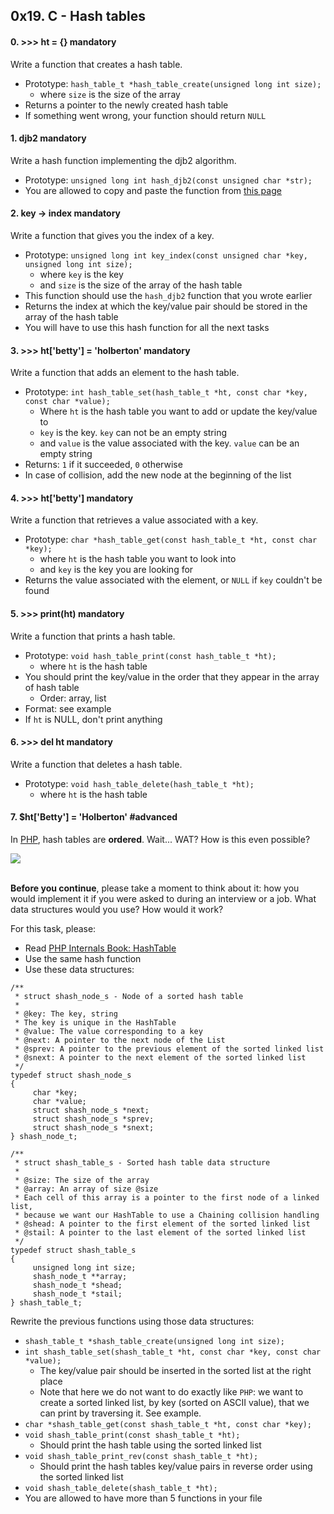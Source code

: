 <h2>0x19. C - Hash tables</h2>
  <h4 class="task">
    0. &gt;&gt;&gt; ht = {}
      <span class="alert alert-warning mandatory-optional">
        mandatory
      </span>
  </h4>


  <!-- Progress vs Score -->

<!-- Task Body -->
  <p>Write a function that creates a hash table.</p>

<ul>
<li>Prototype: <code>hash_table_t *hash_table_create(unsigned long int size);</code>

<ul>
<li>where <code>size</code> is the size of the array</li>
</ul></li>
<li>Returns a pointer to the newly created hash table</li>
<li>If something went wrong, your function should return <code>NULL</code></li>
</ul>
  <h4 class="task">
    1. djb2
      <span class="alert alert-warning mandatory-optional">
        mandatory
      </span>
  </h4>


  <!-- Progress vs Score -->

<!-- Task Body -->
  <p>Write a hash function implementing the djb2 algorithm.</p>

<ul>
<li>Prototype: <code>unsigned long int hash_djb2(const unsigned char *str);</code></li>
<li>You are allowed to copy and paste the function from <a href="http://www.cse.yorku.ca/%7Eoz/hash.html">this page</a></li>
</ul>
  <h4 class="task">
    2. key -&gt; index
      <span class="alert alert-warning mandatory-optional">
        mandatory
      </span>
  </h4>


  <!-- Progress vs Score -->

<!-- Task Body -->
  <p>Write a function that gives you the index of a key.</p>

<ul>
<li>Prototype: <code>unsigned long int key_index(const unsigned char *key, unsigned long int size);</code>

<ul>
<li>where <code>key</code> is the key</li>
<li>and <code>size</code> is the size of the array of the hash table</li>
</ul></li>
<li>This function should use the <code>hash_djb2</code> function that you wrote earlier</li>
<li>Returns the index at which the key/value pair should be stored in the array of the hash table</li>
<li>You will have to use this hash function for all the next tasks</li>
</ul>
  <h4 class="task">
    3. &gt;&gt;&gt; ht[&#39;betty&#39;] = &#39;holberton&#39;
      <span class="alert alert-warning mandatory-optional">
        mandatory
      </span>
  </h4>


  <!-- Progress vs Score -->

<!-- Task Body -->
  <p>Write a function that adds an element to the hash table.</p>

<ul>
<li>Prototype: <code>int hash_table_set(hash_table_t *ht, const char *key, const char *value);</code>

<ul>
<li>Where <code>ht</code> is the hash table you want to add or update the key/value to</li>
<li><code>key</code> is the key. <code>key</code> can not be an empty string</li>
<li>and <code>value</code> is the value associated with the key. <code>value</code> can be an empty string</li>
</ul></li>
<li>Returns: <code>1</code> if it succeeded, <code>0</code> otherwise</li>
<li>In case of collision, add the new node at the beginning of the list</li>
</ul>
  <h4 class="task">
    4. &gt;&gt;&gt; ht[&#39;betty&#39;]
      <span class="alert alert-warning mandatory-optional">
        mandatory
      </span>
  </h4>


  <!-- Progress vs Score -->

<!-- Task Body -->
  <p>Write a function that retrieves a value associated with a key.</p>

<ul>
<li>Prototype: <code>char *hash_table_get(const hash_table_t *ht, const char *key);</code>

<ul>
<li>where <code>ht</code> is the hash table you want to look into</li>
<li>and <code>key</code> is the key you are looking for</li>
</ul></li>
<li>Returns the value associated with the element, or <code>NULL</code> if <code>key</code> couldn&#39;t be found</li>
</ul>
  <h4 class="task">
    5. &gt;&gt;&gt; print(ht)
      <span class="alert alert-warning mandatory-optional">
        mandatory
      </span>
  </h4>


  <!-- Progress vs Score -->

<!-- Task Body -->
  <p>Write a function that prints a hash table.</p>

<ul>
<li>Prototype: <code>void hash_table_print(const hash_table_t *ht);</code>

<ul>
<li>where <code>ht</code> is the hash table</li>
</ul></li>
<li>You should print the key/value in the order that they appear in the array of hash table

<ul>
<li>Order: array, list</li>
</ul></li>
<li>Format: see example</li>
<li>If <code>ht</code> is NULL, don&#39;t print anything</li>
</ul>
  <h4 class="task">
    6. &gt;&gt;&gt; del ht
      <span class="alert alert-warning mandatory-optional">
        mandatory
      </span>
  </h4>


  <!-- Progress vs Score -->

<!-- Task Body -->
  <p>Write a function that deletes a hash table.</p>

<ul>
<li>Prototype: <code>void hash_table_delete(hash_table_t *ht);</code>

<ul>
<li>where <code>ht</code> is the hash table</li>
</ul></li>
</ul>
  <h4 class="task">
    7. $ht[&#39;Betty&#39;] = &#39;Holberton&#39;
      <span class="alert alert-info mandatory-optional">
        #advanced
      </span>
  </h4>


  <!-- Progress vs Score -->

<!-- Task Body -->
  <p>In <a href="http://php.net/manual/en/intro-whatis.php">PHP</a>, hash tables are <strong>ordered</strong>. Wait... WAT? How is this even possible?</p>

<p><img src="https://media.giphy.com/media/IUp9WRHyCwUEg/giphy.gif" /><br />
<br /></p>

<p><strong>Before you continue</strong>, please take a moment to think about it: how you would implement it if you were asked to during an interview or a job. What data structures would you use? How would it work?</p>

<p>For this task, please:</p>

<ul>
<li>Read <a href="http://www.phpinternalsbook.com/hashtables/basic_structure.html">PHP Internals Book: HashTable</a></li>
<li>Use the same hash function</li>
<li>Use these data structures:</li>
</ul>

<pre><code>/**
 * struct shash_node_s - Node of a sorted hash table
 *
 * @key: The key, string
 * The key is unique in the HashTable
 * @value: The value corresponding to a key
 * @next: A pointer to the next node of the List
 * @sprev: A pointer to the previous element of the sorted linked list
 * @snext: A pointer to the next element of the sorted linked list
 */
typedef struct shash_node_s
{
     char *key;
     char *value;
     struct shash_node_s *next;
     struct shash_node_s *sprev;
     struct shash_node_s *snext;
} shash_node_t;

/**
 * struct shash_table_s - Sorted hash table data structure
 *
 * @size: The size of the array
 * @array: An array of size @size
 * Each cell of this array is a pointer to the first node of a linked list,
 * because we want our HashTable to use a Chaining collision handling
 * @shead: A pointer to the first element of the sorted linked list
 * @stail: A pointer to the last element of the sorted linked list
 */
typedef struct shash_table_s
{
     unsigned long int size;
     shash_node_t **array;
     shash_node_t *shead;
     shash_node_t *stail;
} shash_table_t;
</code></pre>

<p>Rewrite the previous functions using those data structures:</p>

<ul>
<li><code>shash_table_t *shash_table_create(unsigned long int size);</code></li>
<li><code>int shash_table_set(shash_table_t *ht, const char *key, const char *value);</code>

<ul>
<li>The key/value pair should be inserted in the sorted list at the right place</li>
<li>Note that here we do not want to do exactly like <code>PHP</code>: we want to create a sorted linked list, by key (sorted on ASCII value), that we can print by traversing it. See example.</li>
</ul></li>
<li><code>char *shash_table_get(const shash_table_t *ht, const char *key);</code></li>
<li><code>void shash_table_print(const shash_table_t *ht);</code>

<ul>
<li>Should print the hash table using the sorted linked list</li>
</ul></li>
<li><code>void shash_table_print_rev(const shash_table_t *ht);</code>

<ul>
<li>Should print the hash tables key/value pairs in reverse order using the sorted linked list</li>
</ul></li>
<li><code>void shash_table_delete(shash_table_t *ht);</code></li>
<li>You are allowed to have more than 5 functions in your file</li>
</ul>
